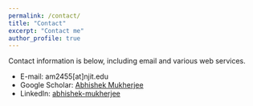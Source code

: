 ```yaml
---
permalink: /contact/
title: "Contact"
excerpt: "Contact me"
author_profile: true
---
```

Contact information is below, including email and various web services.  

* E-mail: am2455[at]njit.edu
* Google Scholar: [Abhishek Mukherjee](https://scholar.google.com/citations?user=K2SRNu4AAAAJ&hl=en&authuser=1)
* LinkedIn: [abhishek-mukherjee](http://www.linkedin.com/in/abhishek-mukherjee-24078888/)